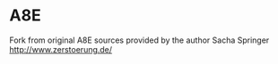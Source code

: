 # A8E
Fork from original A8E sources provided by the author Sacha Springer http://www.zerstoerung.de/
